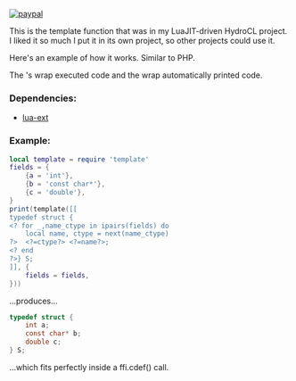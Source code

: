 [![paypal](https://www.paypalobjects.com/en_US/i/btn/btn_donateCC_LG.gif)](https://www.paypal.com/cgi-bin/webscr?cmd=_s-xclick&hosted_button_id=KYWUWS86GSFGL)

This is the template function that was in my LuaJIT-driven HydroCL project.
I liked it so much I put it in its own project, so other projects could use it.

Here's an example of how it works.  Similar to PHP.  

The <? ?>'s wrap executed code and the <?= ?> wrap automatically printed code.

### Dependencies:

- [lua-ext](https://github.com/thenumbernine/lua-ext)

### Example:

``` Lua
local template = require 'template'
fields = {
	{a = 'int'},
	{b = 'const char*'},
	{c = 'double'},
}
print(template([[
typedef struct {
<? for _,name_ctype in ipairs(fields) do
	local name, ctype = next(name_ctype)
?>	<?=ctype?> <?=name?>;
<? end
?>} S;
]], {
	fields = fields,
}))
```

...produces...

``` C
typedef struct {
	int a;
	const char* b;
	double c;
} S;
```

...which fits perfectly inside a ffi.cdef() call.
